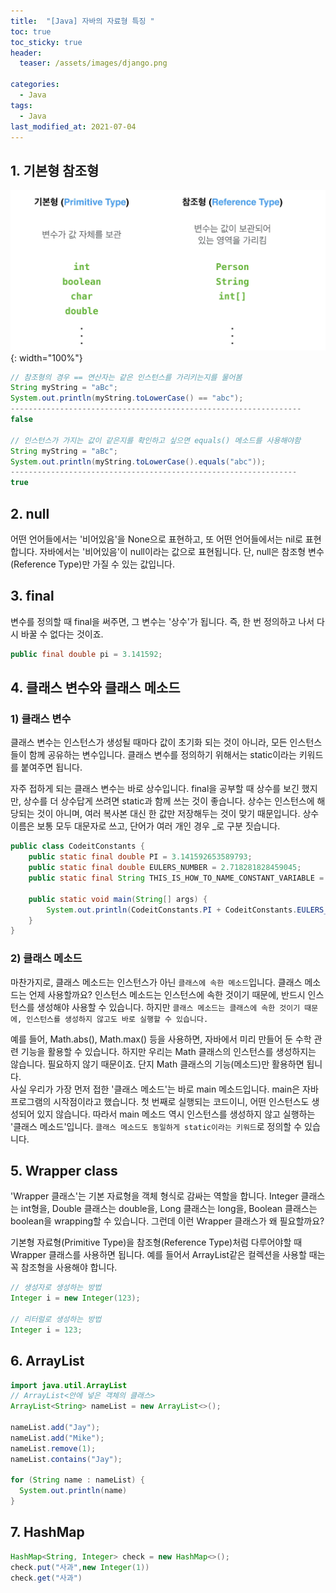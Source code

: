 ```yaml
---
title:  "[Java] 자바의 자료형 특징 "
toc: true
toc_sticky: true
header:
  teaser: /assets/images/django.png

categories:
  - Java
tags:
  - Java
last_modified_at: 2021-07-04
---  
```







## 1. 기본형 참조형

![](/assets/images/java_2.png){: width="100%"}  

```java
// 참조형의 경우 == 연산자는 같은 인스턴스를 가리키는지를 물어봄
String myString = "aBc";
System.out.println(myString.toLowerCase() == "abc");
-----------------------------------------------------------------
false

// 인스턴스가 가지는 값이 같은지를 확인하고 싶으면 equals() 메소드를 사용해야함
String myString = "aBc";
System.out.println(myString.toLowerCase().equals("abc"));
----------------------------------------------------------------
true
```

## 2. null  

어떤 언어들에서는 '비어있음'을 None으로 표현하고, 또 어떤 언어들에서는 nil로 표현합니다. 자바에서는 '비어있음'이 null이라는 값으로 표현됩니다. 단, null은 참조형 변수(Reference Type)만 가질 수 있는 값입니다. 

## 3. final  

변수를 정의할 때 final을 써주면, 그 변수는 '상수'가 됩니다. 즉, 한 번 정의하고 나서 다시 바꿀 수 없다는 것이죠.  

```java
public final double pi = 3.141592;
```

## 4. 클래스 변수와 클래스 메소드  

### 1) 클래스 변수

클래스 변수는 인스턴스가 생성될 때마다 값이 초기화 되는 것이 아니라, 모든 인스턴스들이 함께 공유하는 변수입니다. 클래스 변수를 정의하기 위해서는 static이라는 키워드를 붙여주면 됩니다.  

자주 접하게 되는 클래스 변수는 바로 상수입니다. final을 공부할 때 상수를 보긴 했지만, 상수를 더 상수답게 쓰려면 static과 함께 쓰는 것이 좋습니다. 상수는 인스턴스에 해당되는 것이 아니며, 여러 복사본 대신 한 값만 저장해두는 것이 맞기 때문입니다. 상수 이름은 보통 모두 대문자로 쓰고, 단어가 여러 개인 경우 _로 구분 짓습니다.  

```java
public class CodeitConstants {
    public static final double PI = 3.141592653589793;
    public static final double EULERS_NUMBER = 2.718281828459045;
    public static final String THIS_IS_HOW_TO_NAME_CONSTANT_VARIABLE = "Hello";

    public static void main(String[] args) {
        System.out.println(CodeitConstants.PI + CodeitConstants.EULERS_NUMBER);
    }
}
```

### 2) 클래스 메소드  

마찬가지로, 클래스 메소드는 인스턴스가 아닌 `클래스에 속한 메소드`입니다. 클래스 메소드는 언제 사용할까요? 인스턴스 메소드는 인스턴스에 속한 것이기 때문에, 반드시 인스턴스를 생성해야 사용할 수 있습니다. 하지만 `클래스 메소드는 클래스에 속한 것이기 때문에, 인스턴스를 생성하지 않고도 바로 실행할 수 있습니다.`  

예를 들어,  Math.abs(), Math.max() 등을 사용하면, 자바에서 미리 만들어 둔 수학 관련 기능을 활용할 수 있습니다. 하지만 우리는 Math 클래스의 인스턴스를 생성하지는 않습니다. 필요하지 않기 때문이죠. 단지 Math 클래스의 기능(메소드)만 활용하면 됩니다.  
사실 우리가 가장 먼저 접한 '클래스 메소드'는 바로 main 메소드입니다. main은 자바 프로그램의 시작점이라고 했습니다. 첫 번째로 실행되는 코드이니, 어떤 인스턴스도 생성되어 있지 않습니다. 따라서 main 메소드 역시 인스턴스를 생성하지 않고 실행하는 '클래스 메소드'입니다. `클래스 메소드도 동일하게 static이라는 키워드`로 정의할 수 있습니다.  

## 5. Wrapper class

'Wrapper 클래스'는 기본 자료형을 객체 형식로 감싸는 역할을 합니다. Integer 클래스는 int형을, Double 클래스는 double을, Long 클래스는 long을, Boolean 클래스는 boolean을 wrapping할 수 있습니다. 그런데 이런 Wrapper 클래스가 왜 필요할까요?

기본형 자료형(Primitive Type)을 참조형(Reference Type)처럼 다루어야할 때 Wrapper 클래스를 사용하면 됩니다. 예를 들어서 ArrayList같은 컬렉션을 사용할 때는 꼭 참조형을 사용해야 합니다.  

```java
// 생성자로 생성하는 방법
Integer i = new Integer(123);

// 리터럴로 생성하는 방법
Integer i = 123;
```

## 6. ArrayList

```java
import java.util.ArrayList
// ArrayList<안에 넣은 객체의 클래스>
ArrayList<String> nameList = new ArrayList<>();

nameList.add("Jay");
nameList.add("Mike");
nameList.remove(1);
nameList.contains("Jay");

for (String name : nameList) {
  System.out.println(name)
}
```

## 7. HashMap  

```java
HashMap<String, Integer> check = new HashMap<>();
check.put("사과",new Integer(1))
check.get("사과")
```